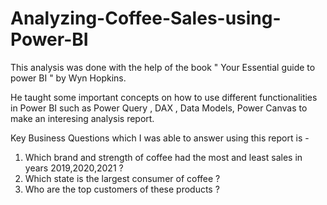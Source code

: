 # Analyzing-Coffee-Sales-using-Power-BI

This analysis was done with the help of the book " Your Essential guide to power BI " by Wyn Hopkins.

He taught some important concepts on how to use different functionalities in Power BI such as Power Query , DAX , Data Models, Power Canvas to make an interesing analysis report. 

Key Business Questions which I was able to answer using this report is - 

1) Which brand and strength of coffee had the most and least sales in years 2019,2020,2021 ?
2) Which state is the largest consumer of coffee ?
3) Who are the top customers of these products ?

